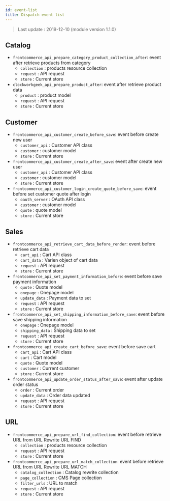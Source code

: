 ```yaml
---
id: event-list
title: Dispatch event list
---
```


<blockquote class="note">
Last update : 2019-12-10 (module version 1.1.0)
</blockquote>

## Catalog 
- `frontcommerce_api_prepare_category_product_collection_after`: event after retrieve products from category
    - `collection` : products resource collection
    - `request` : API request
    - `store` : Current store
- `clockworkgeek_api_prepare_product_after`: event after retrieve product data
    - `product` : product model
    - `request` : API request
    - `store` : Current store
    
## Customer 
- `frontcommerce_api_customer_create_before_save`: event before create new user
    - `customer_api` : Customer API class
    - `customer` : customer model
    - `store` : Current store
- `frontcommerce_api_customer_create_after_save`: event after create new user
    - `customer_api` : Customer API class
    - `customer` : customer model
    - `store` : Current store
- `frontcommerce_api_customer_login_create_quote_before_save`: event before set customer quote after login
    - `oauth_server` : OAuth API class
    - `customer` : customer model
    - `quote` : quote model
    - `store` : Current store
## Sales
- `frontcommerce_api_retrieve_cart_data_before_render`: event before retrieve cart data
    - `cart_api` : Cart API class
    - `cart_data` : Varien object of cart data
    - `request` : API request
    - `store` : Current store
- `frontcommerce_api_set_payment_information_before`: event before save payment information
    - `quote` : Quote model
    - `onepage` : Onepage model
    - `update_data` : Payment data to set
    - `request` : API request
    - `store` : Current store
- `frontcommerce_api_set_shipping_information_before_save`: event before save shipping information
    - `onepage` : Onepage model
    - `shipping_data` : Shipping data to set
    - `request` : API request
    - `store` : Current store
- `frontcommerce_api_create_cart_before_save`: event before save cart
    - `cart_api` : Cart API class
    - `cart` : Cart model
    - `quote` : Quote model
    - `customer` : Current customer
    - `store` : Current store
- `frontcommerce_api_update_order_status_after_save`: event after update order status
    - `order` : Current order
    - `update_data` : Order data updated
    - `request` : API request
    - `store` : Current store
## URL 
- `frontcommerce_api_prepare_url_find_collection`: event before retrieve URL from URL Rewrite URL FIND
    - `collection` : products resource collection
    - `request` : API request
    - `store` : Current store
- `frontcommerce_api_prepare_url_match_collection`: event before retrieve URL from URL Rewrite URL MATCH
    - `catalog_collection` : Catalog rewrite collection
    - `page_collection` : CMS Page collection
    - `filter_urls` : URL to match
    - `request` : API request
    - `store` : Current store
    